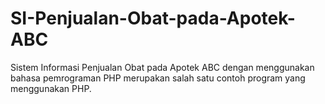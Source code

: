 # SI-Penjualan-Obat-pada-Apotek-ABC
Sistem Informasi Penjualan Obat pada Apotek ABC dengan menggunakan bahasa pemrograman PHP merupakan salah satu contoh program yang menggunakan PHP. 

